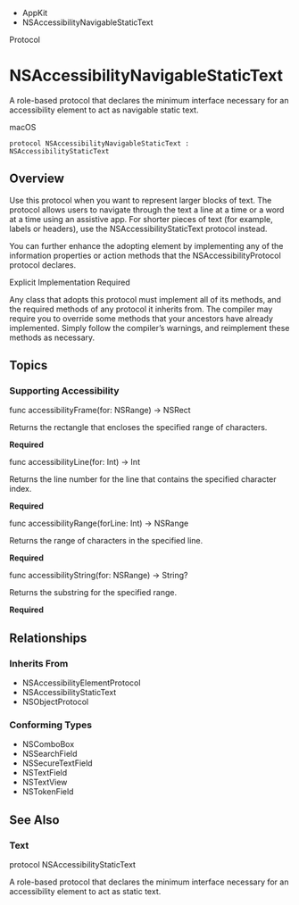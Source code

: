 

- AppKit
-  NSAccessibilityNavigableStaticText 

Protocol

# NSAccessibilityNavigableStaticText

A role-based protocol that declares the minimum interface necessary for an accessibility element to act as navigable static text.

macOS

``` source
protocol NSAccessibilityNavigableStaticText : NSAccessibilityStaticText
```

## Overview

Use this protocol when you want to represent larger blocks of text. The protocol allows users to navigate through the text a line at a time or a word at a time using an assistive app. For shorter pieces of text (for example, labels or headers), use the NSAccessibilityStaticText protocol instead.

You can further enhance the adopting element by implementing any of the information properties or action methods that the NSAccessibilityProtocol protocol declares.

Explicit Implementation Required

Any class that adopts this protocol must implement all of its methods, and the required methods of any protocol it inherits from. The compiler may require you to override some methods that your ancestors have already implemented. Simply follow the compiler’s warnings, and reimplement these methods as necessary.

## Topics

### Supporting Accessibility

func accessibilityFrame(for: NSRange) -> NSRect

Returns the rectangle that encloses the specified range of characters.

**Required**

func accessibilityLine(for: Int) -> Int

Returns the line number for the line that contains the specified character index.

**Required**

func accessibilityRange(forLine: Int) -> NSRange

Returns the range of characters in the specified line.

**Required**

func accessibilityString(for: NSRange) -> String?

Returns the substring for the specified range.

**Required**

## Relationships

### Inherits From

- NSAccessibilityElementProtocol
- NSAccessibilityStaticText
- NSObjectProtocol

### Conforming Types

- NSComboBox
- NSSearchField
- NSSecureTextField
- NSTextField
- NSTextView
- NSTokenField

## See Also

### Text

protocol NSAccessibilityStaticText

A role-based protocol that declares the minimum interface necessary for an accessibility element to act as static text.

